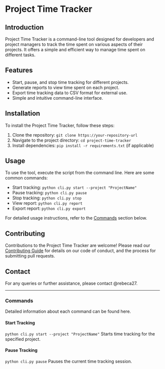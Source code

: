# Project Time Tracker

## Introduction
Project Time Tracker is a command-line tool designed for developers and project managers to track the time spent on various aspects of their projects. It offers a simple and efficient way to manage time spent on different tasks.

## Features
- Start, pause, and stop time tracking for different projects.
- Generate reports to view time spent on each project.
- Export time tracking data to CSV format for external use.
- Simple and intuitive command-line interface.

## Installation
To install the Project Time Tracker, follow these steps:
1. Clone the repository: `git clone https://your-repository-url`
2. Navigate to the project directory: `cd project-time-tracker`
3. Install dependencies: `pip install -r requirements.txt` (if applicable)

## Usage
To use the tool, execute the script from the command line. Here are some common commands:
- Start tracking: `python cli.py start --project "ProjectName"`
- Pause tracking: `python cli.py pause`
- Stop tracking: `python cli.py stop`
- View report: `python cli.py report`
- Export report: `python cli.py export`

For detailed usage instructions, refer to the [Commands](#commands) section below.

## Contributing
Contributions to the Project Time Tracker are welcome! Please read our [Contributing Guide](CONTRIBUTING.md) for details on our code of conduct, and the process for submitting pull requests.

## Contact
For any queries or further assistance, please contact @rebeca27.

---

### Commands
Detailed information about each command can be found here.

#### Start Tracking
`python cli.py start --project "ProjectName"`
Starts time tracking for the specified project.

#### Pause Tracking
`python cli.py pause`
Pauses the current time tracking session.
